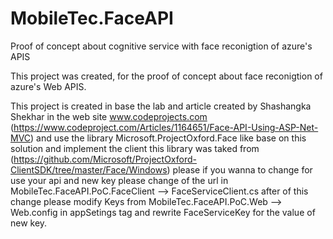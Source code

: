# MobileTec.FaceAPI
Proof of concept about cognitive service with face reconigtion of azure's APIS

This project was created, for  the proof of concept about face reconigtion  of azure's Web APIS.

This project is created in base the lab and article created by Shashangka Shekhar in the web site www.codeprojects.com (https://www.codeproject.com/Articles/1164651/Face-API-Using-ASP-Net-MVC)
and use the library Microsoft.ProjectOxford.Face like base  on this solution and implement the client this library was taked from
(https://github.com/Microsoft/ProjectOxford-ClientSDK/tree/master/Face/Windows) please if you wanna to change for use your api and
new key please change of the url in MobileTec.FaceAPI.PoC.FaceClient --> FaceServiceClient.cs  after of this change please modify 
Keys from MobileTec.FaceAPI.PoC.Web --> Web.config  in appSetings tag  and rewrite FaceServiceKey for the value of new key. 
